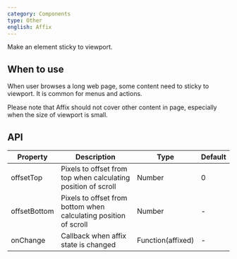 ```yaml
---
category: Components
type: Other
english: Affix
---
```


Make an element sticky to viewport.

## When to use

When user browses a long web page, some content need to sticky to viewport. It is common for menus and actions.

Please note that Affix should not cover other content in page, especially when the size of viewport is small.

## API

| Property     | Description           | Type     | Default      |
|--------------|-----------------------|----------|--------------|
| offsetTop    | Pixels to offset from top when calculating position of scroll | Number | 0 |
| offsetBottom | Pixels to offset from bottom when calculating position of scroll | Number | - |
| onChange     | Callback when affix state is changed | Function(affixed) | - |
